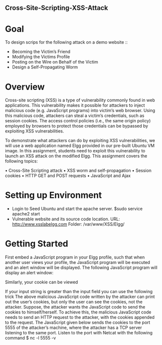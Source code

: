 ## Cross-Site-Scripting-XSS-Attack

# Goal

To design scrips for the following attack on a demo website ::

- Becoming the Victim’s Friend
- Modifying the Victims Profile
- Posting on the Wire on Behalf of the Victim 
- Design a Self-Propagating Worm 

# Overview 
Cross-site scripting (XSS) is a type of vulnerability commonly found in web applications. This vulnerability makes it possible for attackers to inject malicious code (e.g. JavaScript programs) into victim’s web browser. Using this malicious code, attackers can steal a victim’s credentials, such as session cookies. The access control policies (i.e., the same origin policy) employed by browsers to protect those credentials can be bypassed by exploiting XSS vulnerabilities.

To demonstrate what attackers can do by exploiting XSS vulnerabilities, we will use a web application named Elgg provided in our pre-built Ubuntu VM image. In this assignment, students need to exploit this vulnerability to launch an XSS attack on the modified Elgg. This assignment covers the following topics:

• Cross-Site Scripting attack
• XSS worm and self-propagation 
• Session cookies
• HTTP GET and POST requests
• JavaScript and Ajax

# Setting up Environment

- Login to Seed Ubuntu and start the apache server.
$sudo service apache2 start
- Vulnerable website and its source code location.
 URL: http://www.xsslabelgg.com Folder: /var/www/XSS/Elgg/
 
 
 # Getting Started
First embed a JavaScript program in your Elgg profile, such that when another user views your profile, the JavaScript program will be executed and an alert window will be displayed. The following JavaScript program will display an alert window:
<script>alert(‘XSS’);</script>
Similarly, your cookie can be viewed
<script>alert(document.cookie);</script>
If your input string is greater than the input field you can use the following trick
The above malicious JavaScript code written by the attacker can print out the user’s cookies, but only the user can see the cookies, not the attacker. Suppose, the attacker wants the JavaScript code to send the cookies to himself/herself. To achieve this, the malicious JavaScript code needs to send an HTTP request to the attacker, with the cookies appended to the request.
The JavaScript given below sends the cookies to the port 5555 of the attacker’s machine, where the attacker has a TCP server listening to the same port.
Listen to the port with Netcat with the following command
$ nc -l 5555 -v





